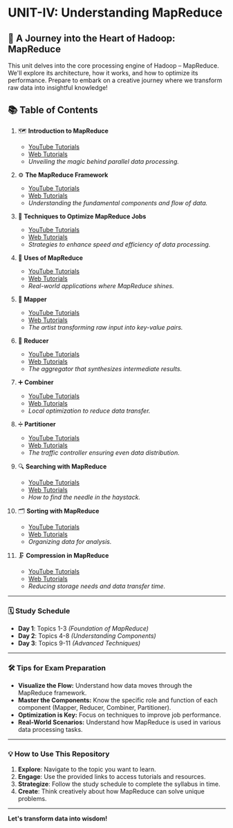 # UNIT-IV: Understanding MapReduce 

## 🎨 A Journey into the Heart of Hadoop: MapReduce

This unit delves into the core processing engine of Hadoop – MapReduce. We'll explore its architecture, how it works, and how to optimize its performance. Prepare to embark on a creative journey where we transform raw data into insightful knowledge!

## 📚 Table of Contents

1.  🗺️ **Introduction to MapReduce**
    - [YouTube Tutorials](https://www.youtube.com/results?search_query=Introduction+to+MapReduce+tutorial)
    - [Web Tutorials](https://www.google.com/search?q=Introduction+to+MapReduce+tutorial)
    * *Unveiling the magic behind parallel data processing.*

2.  ⚙️ **The MapReduce Framework**
    - [YouTube Tutorials](https://www.youtube.com/results?search_query=MapReduce+Framework+tutorial)
    - [Web Tutorials](https://www.google.com/search?q=MapReduce+Framework+tutorial)
    * *Understanding the fundamental components and flow of data.*

3.  🚀 **Techniques to Optimize MapReduce Jobs**
    - [YouTube Tutorials](https://www.youtube.com/results?search_query=Optimize+MapReduce+Jobs+tutorial)
    - [Web Tutorials](https://www.google.com/search?q=Optimize+MapReduce+Jobs+tutorial)
    * *Strategies to enhance speed and efficiency of data processing.*

4.  🎯 **Uses of MapReduce**
    - [YouTube Tutorials](https://www.youtube.com/results?search_query=Uses+of+MapReduce+tutorial)
    - [Web Tutorials](https://www.google.com/search?q=Uses+of+MapReduce+tutorial)
    * *Real-world applications where MapReduce shines.*

5.  🧭 **Mapper**
    - [YouTube Tutorials](https://www.youtube.com/results?search_query=MapReduce+Mapper+tutorial)
    - [Web Tutorials](https://www.google.com/search?q=MapReduce+Mapper+tutorial)
    * *The artist transforming raw input into key-value pairs.*

6.  🧮 **Reducer**
    - [YouTube Tutorials](https://www.youtube.com/results?search_query=MapReduce+Reducer+tutorial)
    - [Web Tutorials](https://www.google.com/search?q=MapReduce+Reducer+tutorial)
    * *The aggregator that synthesizes intermediate results.*

7.  ➕ **Combiner**
    - [YouTube Tutorials](https://www.youtube.com/results?search_query=MapReduce+Combiner+tutorial)
    - [Web Tutorials](https://www.google.com/search?q=MapReduce+Combiner+tutorial)
    * *Local optimization to reduce data transfer.*

8.  ➗ **Partitioner**
    - [YouTube Tutorials](https://www.youtube.com/results?search_query=MapReduce+Partitioner+tutorial)
    - [Web Tutorials](https://www.google.com/search?q=MapReduce+Partitioner+tutorial)
    * *The traffic controller ensuring even data distribution.*

9.  🔍 **Searching with MapReduce**
    - [YouTube Tutorials](https://www.youtube.com/results?search_query=Searching+with+MapReduce+tutorial)
    - [Web Tutorials](https://www.google.com/search?q=Searching+with+MapReduce+tutorial)
    * *How to find the needle in the haystack.*

10. 🗂️ **Sorting with MapReduce**
     - [YouTube Tutorials](https://www.youtube.com/results?search_query=Sorting+with+MapReduce+tutorial)
     - [Web Tutorials](https://www.google.com/search?q=Sorting+with+MapReduce+tutorial)
    * *Organizing data for analysis.*

11. 🗜️ **Compression in MapReduce**
     - [YouTube Tutorials](https://www.youtube.com/results?search_query=Compression+in+MapReduce+tutorial)
     - [Web Tutorials](https://www.google.com/search?q=Compression+in+MapReduce+tutorial)
    * *Reducing storage needs and data transfer time.*

---

### 🗓️ Study Schedule

- **Day 1**: Topics 1-3 *(Foundation of MapReduce)*
- **Day 2**: Topics 4-8 *(Understanding Components)*
- **Day 3**: Topics 9-11 *(Advanced Techniques)*

---

### 🛠️ Tips for Exam Preparation

-   **Visualize the Flow:** Understand how data moves through the MapReduce framework.
-   **Master the Components:** Know the specific role and function of each component (Mapper, Reducer, Combiner, Partitioner).
-   **Optimization is Key:** Focus on techniques to improve job performance.
-   **Real-World Scenarios:** Understand how MapReduce is used in various data processing tasks.

---

### 💡 How to Use This Repository
1.  **Explore**: Navigate to the topic you want to learn.
2.  **Engage**: Use the provided links to access tutorials and resources.
3.  **Strategize**: Follow the study schedule to complete the syllabus in time.
4.  **Create**: Think creatively about how MapReduce can solve unique problems.

---
**Let's transform data into wisdom!**
